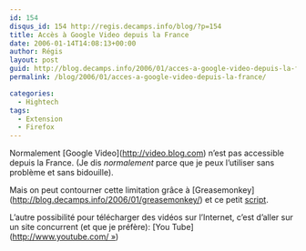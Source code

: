 ```yaml
---
id: 154
disqus_id: 154 http://regis.decamps.info/blog/?p=154
title: Accès à Google Video depuis la France
date: 2006-01-14T14:08:13+00:00
author: Régis
layout: post
guid: http://blog.decamps.info/2006/01/acces-a-google-video-depuis-la-france/
permalink: /blog/2006/01/acces-a-google-video-depuis-la-france/

categories:
  - Hightech
tags:
  - Extension
  - Firefox
---
```

Normalement \[Google Video\](http://video.blog.com) n’est pas accessible depuis la France. (Je dis _normalement_ parce que je peux l’utiliser sans problème et sans bidouille).

Mais on peut contourner cette limitation grâce à \[Greasemonkey\](http://blog.decamps.info/2006/01/greasemonkey/) et ce petit   <a alt="Script greasemonkey pour accéder à google video depuis la France" href="http://www.prendreuncafe.com/blog/2006/01/09/376-acces-a-google-video-depuis-la-france-grace-a-greasemonkey">script</a>.

L’autre possibilité pour télécharger des vidéos sur l’Internet, c’est d’aller sur un site concurrent (et que je préfère): \[You Tube\](http://www.youtube.com/ »)
